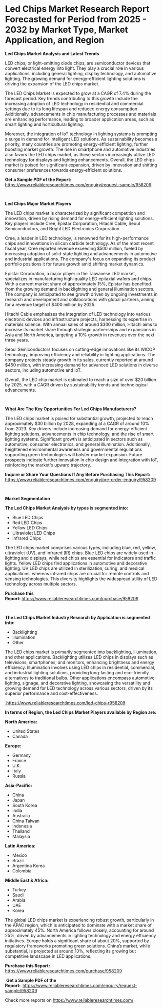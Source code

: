 <p><h1>Led Chips Market Research Report Forecasted for Period from 2025 -  2032 by Market Type, Market Application, and Region</h1></p><p><strong>Led Chips Market Analysis and Latest Trends</strong></p>
<p><p>LED chips, or light-emitting diode chips, are semiconductor devices that convert electrical energy into light. They play a crucial role in various applications, including general lighting, display technology, and automotive lighting. The growing demand for energy-efficient lighting solutions is driving the expansion of the LED chips market. </p><p>The LED Chips Market is expected to grow at a CAGR of 7.4% during the forecast period. Key trends contributing to this growth include the increasing adoption of LED technology in residential and commercial settings due to its long lifespan and reduced energy consumption. Additionally, advancements in chip manufacturing processes and materials are enhancing performance, leading to broader application areas, such as smart lighting and horticultural lighting. </p><p>Moreover, the integration of IoT technology in lighting systems is prompting a surge in demand for intelligent LED solutions. As sustainability becomes a priority, many countries are promoting energy-efficient lighting, further boosting market growth. The rise in smartphone and automotive industries also favors the LED chips market, as these sectors increasingly utilize LED technology for displays and lighting enhancements. Overall, the LED chips market is poised for significant expansion, driven by innovation and shifting consumer preferences towards energy-efficient solutions.</p></p>
<p><strong>Get a Sample PDF of the Report:&nbsp;</strong> <a href="https://www.reliableresearchtimes.com/enquiry/request-sample/958209?utm_campaign=2220&utm_medium=2&utm_source=Github&utm_content=ia&utm_term=06042025&utm_id=led-chips">https://www.reliableresearchtimes.com/enquiry/request-sample/958209</a></p>
<p>&nbsp;</p>
<p><strong>Led Chips Major Market Players</strong></p>
<p><p>The LED chips market is characterized by significant competition and innovation, driven by rising demand for energy-efficient lighting solutions. Key players include Cree, Epistar Corporation, Hitachi Cable, Seoul Semiconductors, and Bright LED Electronics Corporation.</p><p>Cree, a leader in LED technology, is renowned for its high-performance chips and innovations in silicon carbide technology. As of the most recent fiscal year, Cree reported revenue exceeding $500 million, fueled by increasing adoption of solid-state lighting and advancements in automotive and industrial applications. The company's focus on expanding its product portfolio positions it for future growth amid shifting market dynamics.</p><p>Epistar Corporation, a major player in the Taiwanese LED market, specializes in manufacturing high-quality LED epitaxial wafers and chips. With a current market share of approximately 15%, Epistar has benefited from the growing demand in backlighting and general illumination sectors. The company is anticipated to see growth driven by ongoing investments in research and development and collaborations with global partners, aiming for a revenue target of $400 million by 2025.</p><p>Hitachi Cable emphasizes the integration of LED technology into various electronic devices and infrastructure projects, harnessing its expertise in materials science. With annual sales of around $300 million, Hitachi aims to increase its market share through strategic partnerships and expansions in Asia and North America, targeting a 10% growth in revenues over the next three years.</p><p>Seoul Semiconductors focuses on cutting-edge innovations like its WICOP technology, improving efficiency and reliability in lighting applications. The company projects steady growth in its sales, currently reported at around $450 million, with increasing demand for advanced LED solutions in diverse sectors, including automotive and IoT.</p><p>Overall, the LED chip market is estimated to reach a size of over $20 billion by 2025, with a CAGR driven by sustainability trends and technological advancements.</p></p>
<p>&nbsp;</p>
<p><strong>What Are The Key Opportunities For Led Chips Manufacturers?</strong></p>
<p><p>The LED chips market is poised for substantial growth, projected to reach approximately $30 billion by 2028, expanding at a CAGR of around 10% from 2023. Key drivers include increasing demand for energy-efficient lighting solutions, advancements in chip technology, and the rise of smart lighting systems. Significant growth is anticipated in sectors such as automotive, consumer electronics, and general illumination. Additionally, heightened environmental awareness and governmental regulations supporting green technologies will bolster market expansion. Future prospects indicate further innovation in chip design and integration with IoT, reinforcing the market's upward trajectory.</p></p>
<p><strong>Inquire or Share Your Questions If Any Before Purchasing This Report:</strong> <a href="https://www.reliableresearchtimes.com/enquiry/pre-order-enquiry/958209?utm_campaign=2220&utm_medium=2&utm_source=Github&utm_content=ia&utm_term=06042025&utm_id=led-chips">https://www.reliableresearchtimes.com/enquiry/pre-order-enquiry/958209</a></p>
<p>&nbsp;</p>
<p><strong>Market Segmentation</strong></p>
<p><strong>The Led Chips Market Analysis by types is segmented into:</strong></p>
<p><ul><li>Blue LED Chips</li><li>Red LED Chips</li><li>Yellow LED Chips</li><li>Ultraviolet LED Chips</li><li>Infrared Chips</li></ul></p>
<p><p>The LED chips market comprises various types, including blue, red, yellow, ultraviolet (UV), and infrared (IR) chips. Blue LED chips are widely used in lighting and displays, while red chips are essential for indicators and traffic lights. Yellow LED chips find applications in automotive and decorative lighting. UV LED chips are utilized in sterilization, curing, and medical applications, whereas infrared chips are crucial for remote controls and sensing technologies. This diversity highlights the widespread utility of LED technology across multiple sectors.</p></p>
<p><strong>Purchase this Report:&nbsp;</strong><a href="https://www.reliableresearchtimes.com/purchase/958209?utm_campaign=2220&utm_medium=2&utm_source=Github&utm_content=ia&utm_term=06042025&utm_id=led-chips">https://www.reliableresearchtimes.com/purchase/958209</a></p>
<p>&nbsp;</p>
<p><strong>The Led Chips Market Industry Research by Application is segmented into:</strong></p>
<p><ul><li>Backlighting</li><li>Illumination</li><li>Other</li></ul></p>
<p><p>The LED chips market is primarily segmented into backlighting, illumination, and other applications. Backlighting utilizes LED chips in displays such as televisions, smartphones, and monitors, enhancing brightness and energy efficiency. Illumination involves using LED chips in residential, commercial, and industrial lighting solutions, providing long-lasting and eco-friendly alternatives to traditional bulbs. Other applications encompass automotive lighting, signage, and decorative lighting, showcasing the versatility and growing demand for LED technology across various sectors, driven by its superior performance and cost-effectiveness.</p></p>
<p><a href="https://www.reliableresearchtimes.com/led-chips-r958209?utm_campaign=2220&utm_medium=2&utm_source=Github&utm_content=ia&utm_term=06042025&utm_id=led-chips">&nbsp;https://www.reliableresearchtimes.com/led-chips-r958209</a></p>
<p><strong>In terms of Region, the Led Chips Market Players available by Region are:</strong></p>
<p>
    <p> <strong> North America: </strong>
        <ul>
            <li>United States</li>
            <li>Canada</li>
        </ul>
        </p> 
    <p> <strong> Europe: </strong>
        <ul>
            <li>Germany</li>
            <li>France</li>
            <li>U.K.</li>
            <li>Italy</li>
            <li>Russia</li>
        </ul>
        </p> 
    <p> <strong> Asia-Pacific: </strong>
        <ul>
            <li>China</li>
            <li>Japan</li>
            <li>South Korea</li>
            <li>India</li>
            <li>Australia</li>
            <li>China Taiwan</li>
            <li>Indonesia</li>
            <li>Thailand</li>
            <li>Malaysia</li>
        </ul>
        </p> 
    <p> <strong> Latin America: </strong>
        <ul>
            <li>Mexico</li>
            <li>Brazil</li>
            <li>Argentina Korea</li>
            <li>Colombia</li>
        </ul>
        </p> 
    <p> <strong> Middle East & Africa: </strong>
        <ul>
            <li>Turkey</li>
            <li>Saudi</li>
            <li>Arabia</li>
            <li>UAE</li>
            <li>Korea</li>
        </ul>
    </p>
    </p>
<p><p>The global LED chips market is experiencing robust growth, particularly in the APAC region, which is anticipated to dominate with a market share of approximately 45%. North America follows closely, accounting for around 25%, driven by advancements in lighting technology and energy efficiency initiatives. Europe holds a significant share of about 20%, supported by regulatory frameworks promoting green solutions. China’s market, while substantial, is projected at around 10%, reflecting its growing but competitive landscape in LED applications.</p></p>
<p><strong>Purchase this Report: </strong><a href="https://www.reliableresearchtimes.com/purchase/958209?utm_campaign=2220&utm_medium=2&utm_source=Github&utm_content=ia&utm_term=06042025&utm_id=led-chips">https://www.reliableresearchtimes.com/purchase/958209</a></p>
<p>&nbsp;<strong>Get a Sample PDF of the Report:&nbsp;&nbsp;</strong><a href="https://www.reliableresearchtimes.com/enquiry/request-sample/958209?utm_campaign=2220&utm_medium=2&utm_source=Github&utm_content=ia&utm_term=06042025&utm_id=led-chips">https://www.reliableresearchtimes.com/enquiry/request-sample/958209</a></p>
<p><strong></strong></p>
<p>Check more reports on <a href="https://www.reliableresearchtimes.com/?utm_campaign=2220&utm_medium=2&utm_source=Github&utm_content=ia&utm_term=06042025&utm_id=led-chips">https://www.reliableresearchtimes.com/</a></p>